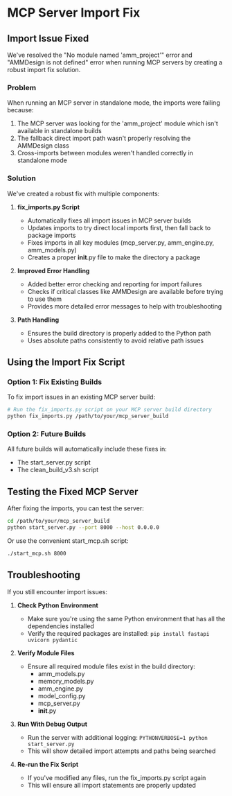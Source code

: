 # MCP Server Import Fix

## Import Issue Fixed

We've resolved the "No module named 'amm_project'" error and "AMMDesign is not defined" error when running MCP servers by creating a robust import fix solution.

### Problem

When running an MCP server in standalone mode, the imports were failing because:
1. The MCP server was looking for the 'amm_project' module which isn't available in standalone builds
2. The fallback direct import path wasn't properly resolving the AMMDesign class
3. Cross-imports between modules weren't handled correctly in standalone mode

### Solution

We've created a robust fix with multiple components:

1. **fix_imports.py Script**
   - Automatically fixes all import issues in MCP server builds
   - Updates imports to try direct local imports first, then fall back to package imports
   - Fixes imports in all key modules (mcp_server.py, amm_engine.py, amm_models.py)
   - Creates a proper __init__.py file to make the directory a package

2. **Improved Error Handling**
   - Added better error checking and reporting for import failures
   - Checks if critical classes like AMMDesign are available before trying to use them
   - Provides more detailed error messages to help with troubleshooting

3. **Path Handling**
   - Ensures the build directory is properly added to the Python path
   - Uses absolute paths consistently to avoid relative path issues

## Using the Import Fix Script

### Option 1: Fix Existing Builds

To fix import issues in an existing MCP server build:

```bash
# Run the fix_imports.py script on your MCP server build directory
python fix_imports.py /path/to/your/mcp_server_build
```

### Option 2: Future Builds

All future builds will automatically include these fixes in:
- The start_server.py script
- The clean_build_v3.sh script

## Testing the Fixed MCP Server

After fixing the imports, you can test the server:

```bash
cd /path/to/your/mcp_server_build
python start_server.py --port 8000 --host 0.0.0.0
```

Or use the convenient start_mcp.sh script:

```bash
./start_mcp.sh 8000
```

## Troubleshooting

If you still encounter import issues:

1. **Check Python Environment**
   - Make sure you're using the same Python environment that has all the dependencies installed
   - Verify the required packages are installed: `pip install fastapi uvicorn pydantic`

2. **Verify Module Files**
   - Ensure all required module files exist in the build directory:
     - amm_models.py
     - memory_models.py
     - amm_engine.py
     - model_config.py
     - mcp_server.py
     - __init__.py

3. **Run With Debug Output**
   - Run the server with additional logging: `PYTHONVERBOSE=1 python start_server.py`
   - This will show detailed import attempts and paths being searched

4. **Re-run the Fix Script**
   - If you've modified any files, run the fix_imports.py script again
   - This will ensure all import statements are properly updated